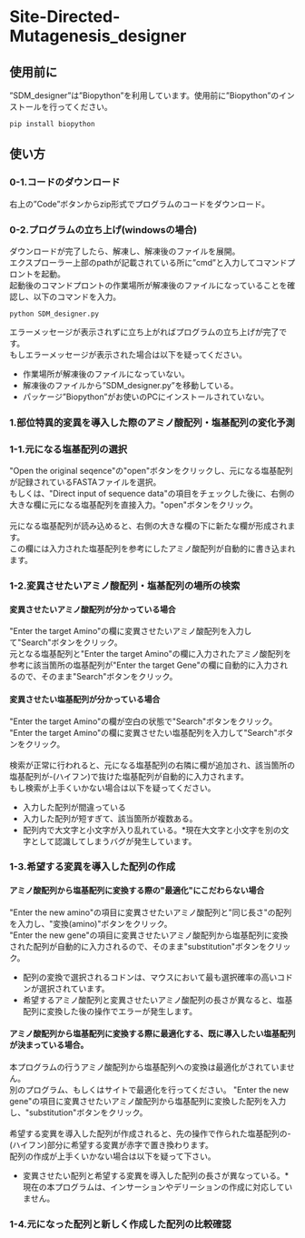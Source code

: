 # Site-Directed-Mutagenesis_designer
## 使用前に
”SDM_designer”は”Biopython”を利用しています。使用前に”Biopython”のインストールを行ってください。
```
pip install biopython
```

## 使い方
### 0-1.コードのダウンロード
右上の”Code”ボタンからzip形式でプログラムのコードをダウンロード。
### 0-2.プログラムの立ち上げ(windowsの場合)
ダウンロードが完了したら、解凍し、解凍後のファイルを展開。<br>
エクスプローラー上部のpathが記載されている所に”cmd”と入力してコマンドプロントを起動。<br>
起動後のコマンドプロントの作業場所が解凍後のファイルになっていることを確認し、以下のコマンドを入力。<br>
```
python SDM_designer.py
```
エラーメッセージが表示されずに立ち上がればプログラムの立ち上げが完了です。<br>
もしエラーメッセージが表示された場合は以下を疑ってください。
- 作業場所が解凍後のファイルになっていない。
- 解凍後のファイルから”SDM_designer.py”を移動している。
- パッケージ”Biopython”がお使いのPCにインストールされていない。
### 1.部位特異的変異を導入した際のアミノ酸配列・塩基配列の変化予測
### 1-1.元になる塩基配列の選択
"Open the original seqence"の"open"ボタンをクリックし、元になる塩基配列が記録されているFASTAファイルを選択。<br>
もしくは、"Direct input of sequence data"の項目をチェックした後に、右側の大きな欄に元になる塩基配列を直接入力。"open"ボタンをクリック。<br>
<br>
元になる塩基配列が読み込めると、右側の大きな欄の下に新たな欄が形成されます。<br>
この欄には入力された塩基配列を参考にしたアミノ酸配列が自動的に書き込まれます。
### 1-2.変異させたいアミノ酸配列・塩基配列の場所の検索
#### 変異させたいアミノ酸配列が分かっている場合
"Enter the target Amino"の欄に変異させたいアミノ酸配列を入力して"Search"ボタンをクリック。<br>
元となる塩基配列と"Enter the target Amino"の欄に入力されたアミノ酸配列を参考に該当箇所の塩基配列が"Enter the target Gene"の欄に自動的に入力されるので、そのまま"Search"ボタンをクリック。<br>
#### 変異させたい塩基配列が分かっている場合
"Enter the target Amino"の欄が空白の状態で"Search"ボタンをクリック。<br>
"Enter the target Amino"の欄に変異させたい塩基配列を入力して"Search"ボタンをクリック。<br>
<br>
検索が正常に行われると、元になる塩基配列の右隣に欄が追加され、該当箇所の塩基配列が-(ハイフン)で抜けた塩基配列が自動的に入力されます。<br>
もし検索が上手くいかない場合は以下を疑ってください。
- 入力した配列が間違っている
- 入力した配列が短すぎて、該当箇所が複数ある。
- 配列内で大文字と小文字が入り乱れている。*現在大文字と小文字を別の文字として認識してしまうバグが発生しています。
### 1-3.希望する変異を導入した配列の作成
#### アミノ酸配列から塩基配列に変換する際の"最適化"にこだわらない場合
"Enter the new amino"の項目に変異させたいアミノ酸配列と"同じ長さ"の配列を入力し、"変換(amino)"ボタンをクリック。<br>
"Enter the new gene"の項目に変異させたいアミノ酸配列から塩基配列に変換された配列が自動的に入力されるので、そのまま"substitution"ボタンをクリック。<br>
- 配列の変換で選択されるコドンは、マウスにおいて最も選択確率の高いコドンが選択されています。
- 希望するアミノ酸配列と変異させたいアミノ酸配列の長さが異なると、塩基配列に変換した後の操作でエラーが発生します。
#### アミノ酸配列から塩基配列に変換する際に最適化する、既に導入したい塩基配列が決まっている場合。
本プログラムの行うアミノ酸配列から塩基配列への変換は最適化がされていません。<br>
別のプログラム、もしくはサイトで最適化を行ってください。
"Enter the new gene"の項目に変異させたいアミノ酸配列から塩基配列に変換した配列を入力し、"substitution"ボタンをクリック。<br>
<br>
希望する変異を導入した配列が作成されると、先の操作で作られた塩基配列の-(ハイフン)部分に希望する変異が赤字で置き換わります。<br>
配列の作成が上手くいかない場合は以下を疑って下さい。<br>
- 変異させたい配列と希望する変異を導入した配列の長さが異なっている。*現在の本プログラムは、インサーションやデリーションの作成に対応していません。<br>
### 1-4.元になった配列と新しく作成した配列の比較確認
